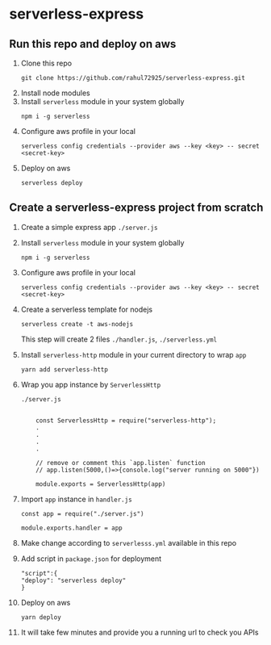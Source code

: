 # serverless-express

## Run this repo and deploy on aws
1. Clone this repo
	```
	git clone https://github.com/rahul72925/serverless-express.git
	```
2. Install node modules
3. Install `serverless` module in your system globally
	```
	npm i -g serverless
	```		
4. Configure aws profile in your local
	```
	serverless config credentials --provider aws --key <key> -- secret <secret-key>
	```
5. Deploy on aws
	```
	serverless deploy
	```

## Create a serverless-express project from scratch

1. Create a simple express app `./server.js`
2. Install `serverless` module in your system globally
	```
	npm i -g serverless
	```	 
3. Configure aws profile in your local
	```
	serverless config credentials --provider aws --key <key> -- secret <secret-key>
	```
4.  Create a serverless template for nodejs
	```
	serverless create -t aws-nodejs
	```
	This step will create 2 files `./handler.js`, `./serverless.yml`
5. Install `serverless-http` module in your current directory to wrap `app` 
	```
	yarn add serverless-http
	```
6. Wrap you app instance by `ServerlessHttp`

	```
	./server.js


		const ServerlessHttp = require("serverless-http"); 
		.
		.
		.
		.
		
		// remove or comment this `app.listen` function
		// app.listen(5000,()=>{console.log("server running on 5000"})

		module.exports = ServerlessHttp(app)

	```
7. Import `app` instance in `handler.js`
	```
	const app = require("./server.js")

	module.exports.handler = app
	```
8. Make change according to `serverlesss.yml`  available in this repo
9. Add script in `package.json` for deployment
	```
	"script":{
	"deploy": "serverless deploy"
	}
	``` 
10. Deploy on aws
	```
	yarn deploy
	```
11. It will take few minutes and provide you a running url to check you APIs
